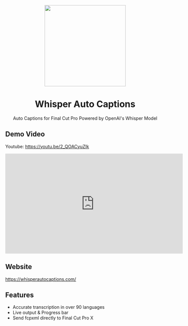 <p align="center">
    <img height="256" src="https://github.com/shaishaicookie/fcpx-auto-captions/blob/main/Whisper%20Auto%20Captions/Assets.xcassets/AppIcon.appiconset/1024.png" />
</p>
<h1 align="center">Whisper Auto Captions</h1>
<p align="center">Auto Captions for Final Cut Pro Powered by OpenAI's Whisper Model</p>


## Demo Video
Youtube: https://youtu.be/2_QOACyuZIk
<iframe width="560" height="315"
src="https://youtu.be/2_QOACyuZIk" 
frameborder="0" 
allow="accelerometer; autoplay; encrypted-media; gyroscope; picture-in-picture" 
allowfullscreen></iframe>


## Website
https://whisperautocaptions.com/

## Features
* Accurate transcription in over 90 languages
* Live output & Progress bar
* Send fcpxml directly to Final Cut Pro X






